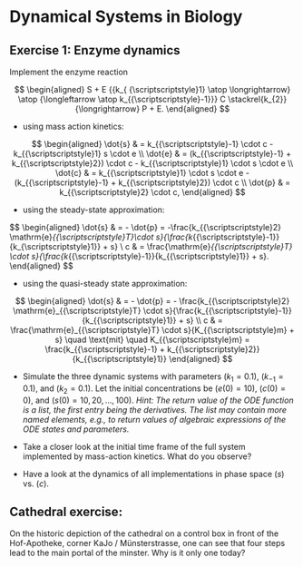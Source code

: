 Dynamical Systems in Biology 
============================


Exercise 1: Enzyme dynamics
---------------------------

Implement the enzyme reaction

$$
\begin{aligned} 
S + E 
{{k_{ {\scriptscriptstyle}1} \atop \longrightarrow} \atop {\longleftarrow \atop k_{{\scriptscriptstyle}-1}}} 
C \stackrel{k_{2}}{\longrightarrow} 
P + E. 
\end{aligned} 
$$

-   using mass action kinetics:

$$ 
\begin{aligned} 
\dot{s} & = k_{{\scriptscriptstyle}-1} \cdot c - k_{{\scriptscriptstyle}1} s \cdot e \\ 
\dot{e} & = (k_{{\scriptscriptstyle}-1} + k_{{\scriptscriptstyle}2}) \cdot c - k_{{\scriptscriptstyle}1} \cdot s \cdot e \\ 
\dot{c} & = k_{{\scriptscriptstyle}1} \cdot s \cdot e - (k_{{\scriptscriptstyle}-1} + k_{{\scriptscriptstyle}2}) \cdot c \\ 
\dot{p} & = k_{{\scriptscriptstyle}2} \cdot c, 
\end{aligned}
$$

-   using the steady-state approximation:

$$ 
\begin{aligned} 
\dot{s} & = - \dot{p} = -\frac{k_{{\scriptscriptstyle}2} \mathrm{e}_{{\scriptscriptstyle}T}\cdot s}{\frac{k_{{\scriptscriptstyle}-1}}{k_{\scriptscriptstyle}1}} + s} \\ 
c & = \frac{\mathrm{e}_{{\scriptscriptstyle}T} \cdot s}{\frac{k_{{\scriptscriptstyle}-1}}{k_{{\scriptscriptstyle}1}} + s}. 
\end{aligned} 
$$

-   using the quasi-steady state approximation:

$$ 
\begin{aligned} 
\dot{s} & = - \dot{p} = - \frac{k_{{\scriptscriptstyle}2} \mathrm{e}_{{\scriptscriptstyle}T} \cdot s}{\frac{k_{{\scriptscriptstyle}-1}}{k_{{\scriptscriptstyle}1}} + s} \\ 
c & = \frac{\mathrm{e}_{{\scriptscriptstyle}T} \cdot s}{K_{{\scriptscriptstyle}m} + s} \quad \text{mit} \quad K_{{\scriptscriptstyle}m} = \frac{k_{{\scriptscriptstyle}-1} + k_{{\scriptscriptstyle}2}}{k_{{\scriptscriptstyle}1}} 
\end{aligned}
$$

-   Simulate the three dynamic systems with parameters $(k_1 =
    0.1)$, $(k_{-1} = 0.1)$, and $(k_2 =
    0.1)$. Let the initial concentrations be $(e(0) =
    10)$, $(c(0) = 0)$, and $(s(0) = 10, 20, ...,
    100)$. *Hint: The return value of the ODE function is a
    list, the first entry being the derivatives. The list may contain
    more named elements, e.g., to return values of algebraic expressions
    of the ODE states and parameters.*

-   Take a closer look at the initial time frame of the full system
    implemented by mass-action kinetics. What do you observe?

-   Have a look at the dynamics of all implementations in phase space
    $(s)$ vs. $(c)$.


Cathedral exercise:
-------------------

On the historic depiction of the cathedral on a control box in front of
the Hof-Apotheke, corner KaJo / Münsterstrasse, one can see that four
steps lead to the main portal of the minster. Why is it only one today?

